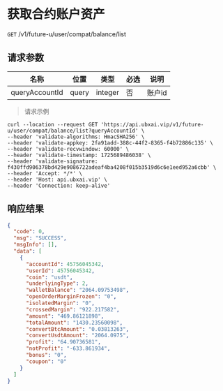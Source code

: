 # 获取合约账户资产

`GET` /v1/future-u/user/compat/balance/list

## 请求参数

| 名称             | 位置    | 类型      | 必选 | 说明    |
|----------------|-------|---------|----|-------|
| queryAccountId | query | integer | 否  | 账户id	 |

> 请求示例

```shell
curl --location --request GET 'https://api.ubxai.vip/v1/future-u/user/compat/balance/list?queryAccountId' \
--header 'validate-algorithms: HmacSHA256' \
--header 'validate-appkey: 2fa91add-388c-44f2-8365-f4b72886c135' \
--header 'validate-recvwindow: 60000' \
--header 'validate-timestamp: 1725689486038' \
--header 'validate-signature: f430ffd906378bd429e9086722adeaf4ba4208f015b3519d6c6e1eed952a6cbb' \
--header 'Accept: */*' \
--header 'Host: api.ubxai.vip' \
--header 'Connection: keep-alive'
```

## 响应结果

```json
{
  "code": 0,
  "msg": "SUCCESS",
  "msgInfo": [],
  "data": [
    {
      "accountId": 45756045342,
      "userId": 45756045342,
      "coin": "usdt",
      "underlyingType": 2,
      "walletBalance": "2064.09753498",
      "openOrderMarginFrozen": "0",
      "isolatedMargin": "0",
      "crossedMargin": "922.217582",
      "amount": "469.86121898",
      "totalAmount": "1430.23560098",
      "convertBtcAmount": "0.03813263",
      "convertUsdtAmount": "2064.0975",
      "profit": "64.90736581",
      "notProfit": "-633.861934",
      "bonus": "0",
      "coupon": "0"
    }
  ]
}
```

